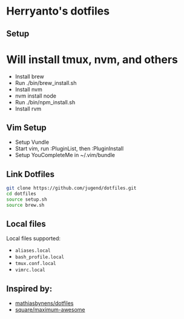 # Herryanto's dotfiles
## Setup

# Will install tmux, nvm, and others
* Install brew
* Run ./bin/brew_install.sh
* Install nvm
* nvm install node
* Run ./bin/npm_install.sh
* Install rvm

## Vim Setup
* Setup Vundle
* Start vim, run :PluginList, then :PluginInstall
* Setup YouCompleteMe in ~/.vim/bundle

## Link Dotfiles
```sh
git clone https://github.com/jugend/dotfiles.git
cd dotfiles
source setup.sh
source brew.sh
```

## Local files

Local files supported:
- `aliases.local`
- `bash_profile.local`
- `tmux.conf.local`
- `vimrc.local`

## Inspired by:
- [mathiasbynens/dotfiles](https://github.com/mathiasbynens/dotfiles)
- [square/maximum-awesome](https://github.com/square/maximum-awesome)
